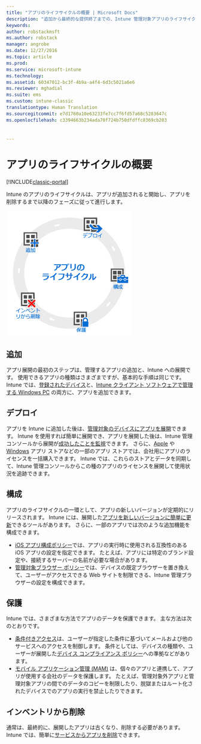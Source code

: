 ```yaml
---
title: "アプリのライフサイクルの概要 | Microsoft Docs"
description: "追加から最終的な提供終了までの、Intune 管理対象アプリのライフサイクルについて説明します。"
keywords: 
author: robstackmsft
ms.author: robstack
manager: angrobe
ms.date: 12/27/2016
ms.topic: article
ms.prod: 
ms.service: microsoft-intune
ms.technology: 
ms.assetid: 60347012-bc3f-4b9a-a4f4-6d3c5021a6e6
ms.reviewer: mghadial
ms.suite: ems
ms.custom: intune-classic
translationtype: Human Translation
ms.sourcegitcommit: e7d1760a10e63233fe7cc7f6fd57a68c5283647c
ms.openlocfilehash: c3394663b234ada70f724b750dfdffc8369cb203


---
```


# <a name="overview-of-the-app-lifecycle"></a>アプリのライフサイクルの概要

[!INCLUDE[classic-portal](../includes/classic-portal.md)]

Intune のアプリのライフサイクルは、アプリが追加されると開始し、アプリを削除するまで以降のフェーズに従って進行します。

![アプリのライフサイクル](./media/app-lifecycle.png "Intune アプリのライフサイクル")

## <a name="add"></a>追加

アプリ展開の最初のステップは、管理するアプリの追加と、Intune への展開です。 使用できるアプリの種類はさまざまですが、基本的な手順は同じです。 Intune では、[登録されたデバイス](add-apps-for-mobile-devices-in-microsoft-intune.md)と、[Intune クライアント ソフトウェアで管理する Windows PC](add-apps-for-windows-pcs-in-microsoft-intune.md) の両方に、アプリを追加できます。

## <a name="deploy"></a>デプロイ

アプリを Intune に追加した後は、[管理対象のデバイスにアプリを展開](deploy-apps.md)できます。 Intune を使用すれば簡単に展開でき、アプリを展開した後は、Intune 管理コンソールから展開が[成功したことを監視](monitor-apps-in-microsoft-intune.md)できます。 さらに、[Apple](manage-ios-apps-you-purchased-through-a-volume-purchase-program-with-microsoft-intune.md) や [Windows](manage-apps-you-purchased-from-the-windows-store-for-business-with-microsoft-intune.md) アプリ ストアなどの一部のアプリ ストアでは、会社用にアプリのライセンスを一括購入できます。 Intune では、これらのストアとデータを同期して、Intune 管理コンソールからこの種のアプリのライセンスを展開して使用状況を追跡できます。

## <a name="configure"></a>構成

アプリのライフサイクルの一環として、アプリの新しいバージョンが定期的にリリースされます。 Intune には、展開した[アプリを新しいバージョンに簡単に更新](update-apps-using-microsoft-intune.md)できるツールがあります。 さらに、一部のアプリでは次のような追加機能を構成できます。
- [iOS アプリ構成ポリシー](configure-ios-apps-with-mobile-app-configuration-policies-in-microsoft-intune.md)では、アプリの実行時に使用される互換性のある iOS アプリの設定を指定できます。 たとえば、アプリには特定のブランド設定や、接続するサーバーの名前が必要な場合があります。
- [管理対象ブラウザー ポリシー](manage-internet-access-using-managed-browser-policies.md)では、デバイスの既定ブラウザーを置き換えて、ユーザーがアクセスできる Web サイトを制限できる、Intune 管理ブラウザーの設定を構成できます。

## <a name="protect"></a>保護

Intune では、さまざまな方法でアプリのデータを保護できます。 主な方法は次のとおりです。
- [条件付きアクセス](restrict-access-to-email-and-o365-services-with-microsoft-intune.md)は、ユーザーが指定した条件に基づいてメールおよび他のサービスへのアクセスを制御します。 条件としては、デバイスの種類や、ユーザーが展開した[デバイス コンプライアンス ポリシー](introduction-to-device-compliance-policies-in-microsoft-intune.md)への準拠などがあります。
- [モバイル アプリケーション管理 (MAM)](protect-app-data-using-mobile-app-management-policies-with-microsoft-intune.md) は、個々のアプリと連携して、アプリが使用する会社のデータを保護します。 たとえば、管理対象外アプリと管理対象アプリの間でのデータのコピーを制限したり、脱獄またはルート化されたデバイスでのアプリの実行を禁止したりできます。

## <a name="retire"></a>インベントリから削除

通常は、最終的に、展開したアプリは古くなり、削除する必要があります。 Intune では、簡単に[サービスからアプリを削除](retire-apps-using-microsoft-intune.md)できます。



<!--HONumber=Dec16_HO5-->


